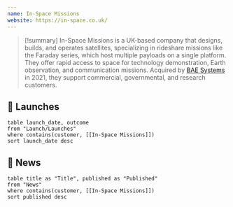 ```yaml
---
name: In-Space Missions
website: https://in-space.co.uk/
---
```


>[!summary]
In-Space Missions is a UK-based company that designs, builds, and operates satellites, specializing in rideshare missions like the Faraday series, which host multiple payloads on a single platform. They offer rapid access to space for technology demonstration, Earth observation, and communication missions. Acquired by [BAE Systems](https://www.baesystems.com/en/home) in 2021, they support commercial, governmental, and research customers.

## 🚀 Launches

```dataview
table launch_date, outcome
from "Launch/Launches"
where contains(customer, [[In-Space Missions]])
sort launch_date desc
```
## 📰 News
```dataview
table title as "Title", published as "Published"
from "News"
where contains(customer, [[In-Space Missions]])
sort published desc
```
